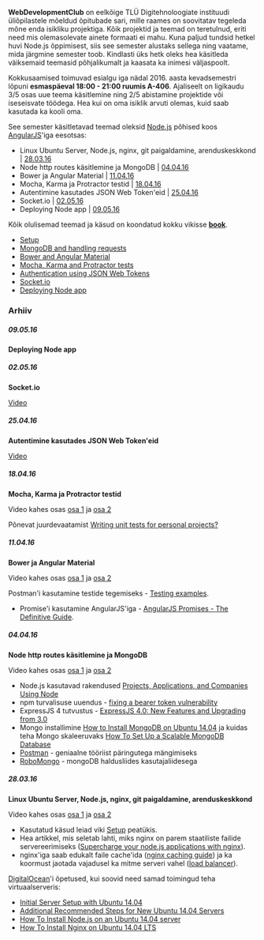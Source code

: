 **WebDevelopmentClub** on eelkõige TLÜ Digitehnoloogiate instituudi üliõpilastele mõeldud õpitubade sari, mille raames on soovitatav tegeleda mõne enda isikliku projektiga. Kõik projektid ja teemad on teretulnud, eriti need mis olemasolevate ainete formaati ei mahu. Kuna paljud tundsid hetkel huvi Node.js õppimisest, siis see semester alustaks sellega ning vaatame, mida järgmine semester toob. Kindlasti üks hetk oleks hea käsitleda väiksemaid teemasid põhjalikumalt ja kaasata ka inimesi väljaspoolt.

Kokkusaamised toimuvad esialgu iga nädal 2016. aasta kevadsemestri lõpuni **esmaspäeval 18:00 - 21:00 ruumis A-406**. Ajaliseelt on ligikaudu 3/5 osas uue teema käsitlemine ning 2/5 abistamine projektide või iseseisvate töödega. Hea kui on oma isiklik arvuti olemas, kuid saab kasutada ka kooli oma.

See semester käsitletavad teemad oleksid [Node.js](https://nodejs.org/en/) põhised koos [AngularJS](https://angularjs.org)'iga eesotsas:

- Linux Ubuntu Server, Node.js, nginx, git paigaldamine, arenduskeskkond | [28.03.16](#280316)
- Node http routes käsitlemine ja MongoDB | [04.04.16](#040416)
- Bower ja Angular Material | [11.04.16](#110416)
- Mocha, Karma ja Protractor testid | [18.04.16](#180416)
- Autentimine kasutades JSON Web Token'eid | [25.04.16](#250416)
- Socket.io | [02.05.16](#020516)
- Deploying Node app | [09.05.16](#090516)

Kõik olulisemad teemad ja käsud on koondatud kokku vikisse [**book**](https://github.com/WebDevelopmentClub/book/wiki).
- [Setup](https://github.com/WebDevelopmentClub/book/wiki/Setup)
- [MongoDB and handling requests](https://github.com/WebDevelopmentClub/book/wiki/MongoDB-and-handling-requests)
- [Bower and Angular Material](https://github.com/WebDevelopmentClub/book/wiki/Bower-and-Angular-Material)
- [Mocha, Karma and Protractor tests](https://github.com/WebDevelopmentClub/book/wiki/Mocha%2C-Karma-and-Protractor-tests)
- [Authentication using JSON Web Tokens](https://github.com/WebDevelopmentClub/book/wiki/Authentication-using-JSON-Web-Tokens)
- [Socket.io](https://github.com/WebDevelopmentClub/book/wiki/Socket.io)
- [Deploying Node app](https://github.com/WebDevelopmentClub/book/wiki/Deploying-Node-app)

### Arhiiv

##### 09.05.16
**Deploying Node app**

##### 02.05.16
**Socket.io**

[Video](https://youtu.be/3_4Kyj8-wdk)

##### 25.04.16
**Autentimine kasutades JSON Web Token'eid**

[Video](https://youtu.be/SGnJ1ppjeTE)

##### 18.04.16
**Mocha, Karma ja Protractor testid**

Video kahes osas [osa 1](https://youtu.be/oaczigsgKrc) ja [osa 2](https://youtu.be/pPYmQ1U6nIU)

Põnevat juurdevaatamist [Writing unit tests for personal projects?](https://www.youtube.com/watch?v=ib2Pt9_zciA)

##### 11.04.16
**Bower ja Angular Material**

Video kahes osas [osa 1](https://youtu.be/LSwfmKv_8O0) ja [osa 2](https://youtu.be/dxeri5dvG-M)

Postman'i kasutamine testide tegemiseks - [Testing examples](https://www.getpostman.com/docs/testing_examples).
- Promise'i kasutamine AngularJS'iga - [AngularJS Promises - The Definitive Guide](http://www.dwmkerr.com/promises-in-angularjs-the-definitive-guide/).

##### 04.04.16
**Node http routes käsitlemine ja MongoDB**

Video kahes osas [osa 1](https://youtu.be/D919e85bXeY) ja [osa 2](https://youtu.be/TXiav-JjUWA)

- Node.js kasutavad rakendused [Projects, Applications, and Companies Using Node](https://github.com/nodejs/node-v0.x-archive/wiki/Projects,-Applications,-and-Companies-Using-Node/e3db15bfd6d74666fea86515dc0d20b6ba0c5ffb)
- npm turvalisuse uuendus - [fixing a bearer token vulnerability](http://blog.npmjs.org/post/142036323955/fixing-a-bearer-token-vulnerability)
 - ExpressJS 4 tutvustus - [ExpressJS 4.0: New Features and Upgrading from 3.0](https://scotch.io/bar-talk/expressjs-4-0-new-features-and-upgrading-from-3-0)
- Mongo installimine [How to Install MongoDB on Ubuntu 14.04](https://www.digitalocean.com/community/tutorials/how-to-install-mongodb-on-ubuntu-14-04) ja kuidas teha Mongo skaleeruvaks [How To Set Up a Scalable MongoDB Database](https://www.digitalocean.com/community/tutorials/how-to-set-up-a-scalable-mongodb-database)
- [Postman](http://www.getpostman.com/) - geniaalne tööriist päringutega mängimiseks
- [RoboMongo](https://robomongo.org/) - mongoDB haldusliides kasutajaliidesega

##### 28.03.16

**Linux Ubuntu Server, Node.js, nginx, git paigaldamine, arenduskeskkond**

Video kahes osas [osa 1](https://www.youtube.com/watch?v=iswJW2vgrgA) ja [osa 2](https://www.youtube.com/watch?v=Gwajafor5Ws)

- Kasutatud käsud leiad viki [Setup](https://github.com/WebDevelopmentClub/book/wiki/Setup) peatükis.
- Hea artikkel, mis seletab lahti, miks nginx on parem staatiliste failide servereerimiseks ([Supercharge your node.js applications with nginx](http://blog.modulus.io/supercharge-your-nodejs-applications-with-nginx)).
- nginx'iga saab edukalt faile cache'ida ([nginx caching guide](https://www.nginx.com/blog/nginx-caching-guide/)) ja ka koormust jaotada vajadusel ka mitme serveri vahel ([load balancer](https://www.nginx.com/resources/admin-guide/load-balancer/)).

[DigitalOcean](https://www.digitalocean.com)'i õpetused, kui soovid need samad toimingud teha virtuaalserveris:
- [Initial Server Setup with Ubuntu 14.04](https://www.digitalocean.com/community/tutorials/initial-server-setup-with-ubuntu-14-04)
- [Additional Recommended Steps for New Ubuntu 14.04 Servers](https://www.digitalocean.com/community/tutorials/additional-recommended-steps-for-new-ubuntu-14-04-servers)
- [How To Install Node.js on an Ubuntu 14.04 server](https://www.digitalocean.com/community/tutorials/how-to-install-node-js-on-an-ubuntu-14-04-server)
- [How To Install Nginx on Ubuntu 14.04 LTS](https://www.digitalocean.com/community/tutorials/how-to-install-nginx-on-ubuntu-14-04-lts)
